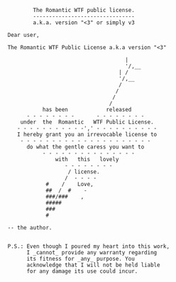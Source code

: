                        The Romantic WTF public license.
                       --------------------------------
                       a.k.a. version "<3" or simply v3
                       
               Dear user,

               The Romantic WTF Public License a.k.a version "<3"
                  
                                                    | 
                                                    '/,__
                                                  | /
                                                  '/,__
                                                  /
                                                 /    
                                                / 
                                               /
                          has been            released
                     - - - - - - - -       - - - - - - - - 
                   under  the  Romantic   WTF Public License.
                  - - - - - - - - - - -',' - - - - - - - - - - 
                  I hereby grant you an irrevocable license to
                   - - - - - - - - - - - - - - - - - - - - -
                     do what the gentle caress you want to
                          - - - - - - - - - - - - - - -  
                              with   this   lovely
                                 - - - - - - - - 
                                  / license.
                                 /  - - - -
                           #    /    Love,
                           ##  /  #    -
                           ###/###    ,
                           #####
                           ###
                           #
    
               -- the author.
    
    
               P.S.: Even though I poured my heart into this work, 
                     I _cannot_ provide any warranty regarding 
                     its fitness for _any_ purpose. You
                     acknowledge that I will not be held liable
                     for any damage its use could incur.
